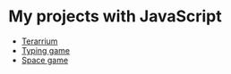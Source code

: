 # My projects with JavaScript

- [Terarrium](terrarium)
- [Typing game](typing-game)
- [Space game](space-game)
